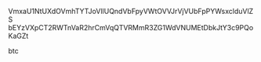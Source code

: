 VmxaU1NtUXdOVmhTYTJoVllUQndVbFpyVWtOVVJrVjVUbFpPYWsxclduVlZS
bEYzVXpCT2RWTnVaR2hrCmVqQTVRMmR3ZG1WdVNUMEtDbkJtY3c9PQoKaGZt

btc